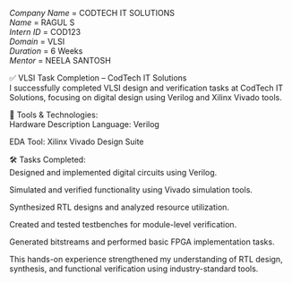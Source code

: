  *Company Name* = CODTECH IT SOLUTIONS<br>
 *Name*         = RAGUL S<br>
 *Intern ID*    = COD123<br>
 *Domain*       = VLSI<br>
 *Duration*     = 6 Weeks<br>
 *Mentor*       = NEELA SANTOSH<br>
 
✅ VLSI Task Completion – CodTech IT Solutions<br>
I successfully completed VLSI design and verification tasks at CodTech IT Solutions, focusing on digital design using Verilog and Xilinx Vivado tools.<br>

🔧 Tools & Technologies:<br>
Hardware Description Language: Verilog<br>

EDA Tool: Xilinx Vivado Design Suite<br>

🛠️ Tasks Completed:<br>
Designed and implemented digital circuits using Verilog.<br>

Simulated and verified functionality using Vivado simulation tools.<br>

Synthesized RTL designs and analyzed resource utilization.<br>

Created and tested testbenches for module-level verification.<br>

Generated bitstreams and performed basic FPGA implementation tasks.<br>

This hands-on experience strengthened my understanding of RTL design, synthesis, and functional verification using industry-standard tools.<br>

